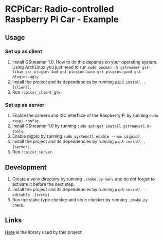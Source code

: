 # RCPiCar: Radio-controlled Raspberry Pi Car - Example

## Usage

### Set up as client

1. Install GStreamer 1.0. How to do this depends on your operating system. Using ArchLinux you just need to run `sudo pacman -S gstreamer gst-libav gst-plugins-bad gst-plugins-base gst-plugins-good gst-plugins-ugly`.
2. Install the project and its dependencies by running `pip3 install .[client]`.
3. Run `rcpicar_client_gtk`.

### Set up as server

1. Enable the camera and I2C interface of the Raspberry Pi by running `sudo raspi-config`.
2. Install GStreamer 1.0 by running `sudo apt-get install gstreamer1.0-tools`.
3. Enable pigpio by running `sudo systemctl enable --now pigpiod`.
4. Install the project and its dependencies by running `pip3 install .[server]`.
5. Run `rcpicar_server`.

## Development

1. Create a venv directory by running `./make.py venv` and do not forget to activate it before the next step.
2. Install the project and its dependencies by running `pip3 install --editable .[tests]`.
3. Run the static type checker and style checker by running `./make.py check`.

## Links

[Here](https://github.com/franzmandl/rcpicar) is the library used by this project.
